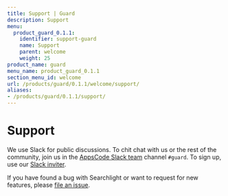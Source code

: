 ```yaml
---
title: Support | Guard
description: Support
menu:
  product_guard_0.1.1:
    identifier: support-guard
    name: Support
    parent: welcome
    weight: 25
product_name: guard
menu_name: product_guard_0.1.1
section_menu_id: welcome
url: /products/guard/0.1.1/welcome/support/
aliases:
- /products/guard/0.1.1/support/
---
```


# Support

We use Slack for public discussions. To chit chat with us or the rest of the community, join us in the [AppsCode Slack team](https://appscode.slack.com/messages/C8M8HANQ0/details/) channel `#guard`. To sign up, use our [Slack inviter](https://slack.appscode.com/).

If you have found a bug with Searchlight or want to request for new features, please [file an issue](https://github.com/appscode/guard/issues/new).
